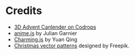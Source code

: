 # Credits

- [3D Advent Canlender on Codrops](http://tympanus.net/codrops/?p=28603&preview=true)
- [anime.js](http://anime-js.com/) by Julian Garnier
- [Charming.js](https://github.com/yuanqing/charming) by Yuan Qing
- [Christmas vector patterns](http://www.freepik.com/free-vector/christmas-background-pixel_961323.htm) designed by Freepik.




